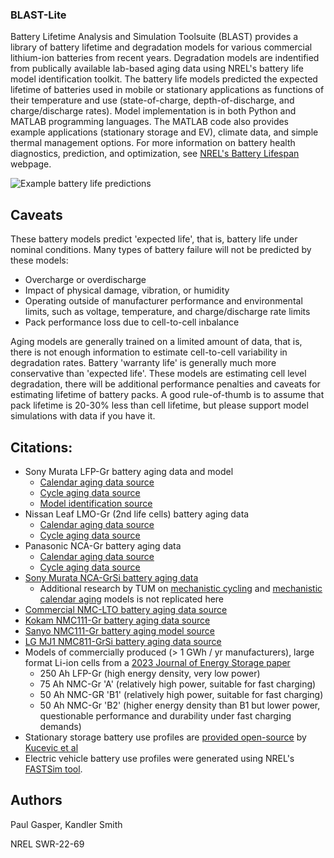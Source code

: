 ### BLAST-Lite

Battery Lifetime Analysis and Simulation Toolsuite (BLAST) provides a library of battery lifetime and degradation models for various commercial lithium-ion batteries from recent years. Degradation models are indentified from publically available lab-based aging data using NREL's battery life model identification toolkit. The battery life models predicted the expected lifetime of batteries used in mobile or stationary applications as functions of their temperature and use (state-of-charge, depth-of-discharge, and charge/discharge rates). Model implementation is in both Python and MATLAB programming languages. The MATLAB code also provides example applications (stationary storage and EV), climate data, and simple thermal management options. For more information on battery health diagnostics, prediction, and optimization, see [NREL's Battery Lifespan](https://www.nrel.gov/transportation/battery-lifespan.html) webpage.

![Example battery life predictions](example_battery_life.png)

## Caveats
These battery models predict 'expected life', that is, battery life under nominal conditions. Many types of battery failure will not be predicted by these models:
- Overcharge or overdischarge
- Impact of physical damage, vibration, or humidity
- Operating outside of manufacturer performance and environmental limits, such as voltage, temperature, and charge/discharge rate limits
- Pack performance loss due to cell-to-cell inbalance

Aging models are generally trained on a limited amount of data, that is, there is not enough information to estimate cell-to-cell variability in degradation rates.
Battery 'warranty life' is generally much more conservative than 'expected life'. 
These models are estimating cell level degradation, there will be additional performance penalties and caveats for estimating lifetime of battery packs. 
A good rule-of-thumb is to assume that pack lifetime is 20-30% less than cell lifetime, but please support model simulations with data if you have it.

## Citations:
 - Sony Murata LFP-Gr battery aging data and model
     - [Calendar aging data source](https://doi.org/10.1016/j.est.2018.01.019)
     - [Cycle aging data source](https://doi.org/10.1016/j.jpowsour.2019.227666)
     - [Model identification source](https://doi.org/10.1149/1945-7111/ac86a8)
 - Nissan Leaf LMO-Gr (2nd life cells) battery aging data
     - [Calendar aging data source](https://doi.org/10.1109/EEEIC/ICPSEUROPE54979.2022.9854784)
     - [Cycle aging data source](https://doi.org/10.1016/j.est.2020.101695)
 - Panasonic NCA-Gr battery aging data
     - [Calendar aging data source](https://dx.doi.org/10.1149/2.0411609jes)
     - [Cycle aging data source](https://doi.org/10.1149/1945-7111/abae37)
 - [Sony Murata NCA-GrSi battery aging data](https://doi.org/10.1016/j.jpowsour.2022.232498)
     - Additional research by TUM on [mechanistic cycling](https://doi.org/10.1016/j.jpowsour.2023.233947) and [mechanistic calendar aging](https://doi.org/10.1016/j.jpowsour.2023.233208) models is not replicated here
 - [Commercial NMC-LTO battery aging data source](https://doi.org/10.1016/j.jpowsour.2020.228566)
 - [Kokam NMC111-Gr battery aging data source](https://ieeexplore.ieee.org/iel7/7951530/7962914/07963578.pdf)
 - [Sanyo NMC111-Gr battery aging model source](http://dx.doi.org/10.1016/j.jpowsour.2014.02.012)
 - [LG MJ1 NMC811-GrSi battery aging data source](https://everlasting-project.eu/wp-content/uploads/2020/03/EVERLASTING_D2.3_final_20200228.pdf)
 - Models of commercially produced (> 1 GWh / yr manufacturers), large format Li-ion cells from a [2023 Journal of Energy Storage paper](https://doi.org/10.1016/j.est.2023.109042)
    - 250 Ah LFP-Gr (high energy density, very low power)
    - 75 Ah NMC-Gr 'A' (relatively high power, suitable for fast charging)
    - 50 Ah NMC-GR 'B1' (relatively high power, suitable for fast charging)
    - 50 Ah NMC-Gr 'B2' (higher energy density than B1 but lower power, questionable performance and durability under fast charging demands)
 - Stationary storage battery use profiles are [provided open-source](https://dataserv.ub.tum.de/index.php/s/m1510254) by [Kucevic et al](https://www.sciencedirect.com/science/article/pii/S2352152X19309016)
 - Electric vehicle battery use profiles were generated using NREL's [FASTSim tool](https://www.nrel.gov/transportation/fastsim.html).

## Authors
Paul Gasper, Kandler Smith

NREL SWR-22-69
